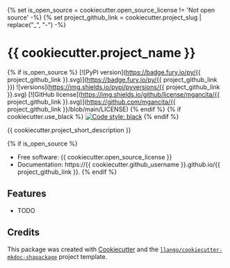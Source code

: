{% set is_open_source = cookiecutter.open_source_license != 'Not open source' -%}
{% set project_github_link = cookiecutter.project_slug | replace("_", "-") -%}
# {{ cookiecutter.project_name }}

{% if is_open_source %}
[![PyPI version](https://badge.fury.io/py/{{ project_github_link }}.svg)](https://badge.fury.io/py/{{ project_github_link }})
![versions](https://img.shields.io/pypi/pyversions/{{ project_github_link }}.svg)
[![GitHub license](https://img.shields.io/github/license/mgancita/{{ project_github_link }}.svg)](https://github.com/mgancita/{{ project_github_link }}/blob/main/LICENSE)
{% endif %}
{% if cookiecutter.use_black %}
[![Code style: black](https://img.shields.io/badge/code%20style-black-000000.svg)](https://github.com/psf/black)
{% endif %}

{{ cookiecutter.project_short_description }}

{% if is_open_source %}
- Free software: {{ cookiecutter.open_source_license }}
- Documentation: https://{{ cookiecutter.github_username }}.github.io/{{ project_github_link }}.
{% endif %}

## Features

* TODO

## Credits


This package was created with [Cookiecutter](https://github.com/audreyr/cookiecutter) and the [`llango/cookiecutter-mkdoc-shapackage`](https://github.com/llango/cookiecutter-mkdoc-shapackage/) project template.
